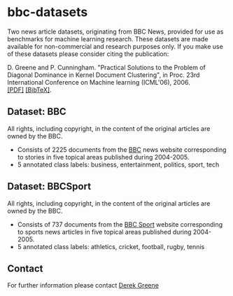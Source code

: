 # bbc-datasets
Two news article datasets, originating from BBC News, provided for use as benchmarks for machine learning research.  These datasets are made available for non-commercial and research purposes only. If you make use of these datasets please consider citing the publication:  
  
D. Greene and P. Cunningham. "Practical Solutions to the Problem of Diagonal Dominance in Kernel Document Clustering", in Proc. 23rd International Conference on Machine learning (ICML'06), 2006. [\[PDF\]](http://mlg.ucd.ie/files/publications/greene06icml.pdf) [\[BibTeX\]](http://mlg.ucd.ie/files/bib/greene06icml.bib).

## Dataset: BBC

All rights, including copyright, in the content of the original articles are owned by the BBC.

* Consists of 2225 documents from the [BBC](http://news.bbc.co.uk/) news website corresponding to stories in five topical areas published during 2004-2005.
* 5 annotated class labels: business, entertainment, politics, sport, tech

## Dataset: BBCSport

All rights, including copyright, in the content of the original articles are owned by the BBC.

* Consists of 737 documents from the [BBC Sport](http://news.bbc.co.uk/sport1/hi/default.stm) website corresponding to sports news articles in five topical areas published during 2004-2005.
* 5 annotated class labels: athletics, cricket, football, rugby, tennis

## Contact

For further information please contact [Derek Greene](mailto:derek.greene@ucd.ie)
